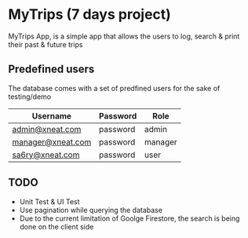 # MyTrips (7 days project)

MyTrips App, is a simple app that allows the users to log, search & print their past & future trips

## Predefined users

The database comes with a set of predfined users for the sake of testing/demo

**Username** | **Password** | **Role**
--- | --- | ---
admin@xneat.com | password | admin
manager@xneat.com | password | manager
sa6ry@xneat.com | password | user


## TODO

- Unit Test & UI Test
- Use pagination while querying the database
- Due to the current limitation of Goolge Firestore, the search is being done on the client side
